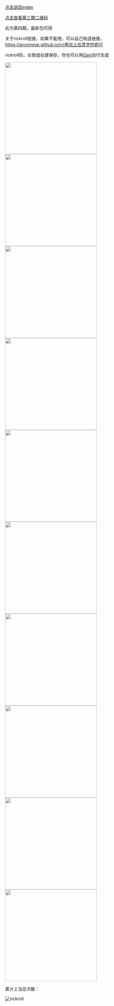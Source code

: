 [点击返回index](https://arcxingye.github.io/)

[点击查看第三期二维码](https://arcxingye.github.io/rr/qrcode3)

此为第四期，最新包可用

关于rickroll链接，如果不能用，可以自己构造链接，https://arcxingye.github.io/rr/再加上任意字符即可

rickroll码，长按或右键保存，你也可以用[Qart](https://github.com/scola/Qart)自行生成

<img width="300" height="300" src="https://s2.loli.net/2024/05/06/CTWLKsZflyE9Ug4.png"/>

<img width="300" height="300" src="https://s2.loli.net/2024/05/06/ogF6UBykrDsmpYL.png"/>

<img width="300" height="300" src="https://s2.loli.net/2024/05/06/BSX9Hyf4R3ZKFTU.png"/>

<img width="300" height="300" src="https://s2.loli.net/2024/05/06/acUl5TB2w3RhKYG.png"/>

<img width="300" height="300" src="https://s2.loli.net/2024/05/06/15lHEPjgsnQvGwz.png"/>

<img width="300" height="300" src="https://s2.loli.net/2024/05/06/jZb1tUXaDEde6LA.png"/>

<img width="300" height="300" src="https://s2.loli.net/2024/05/06/uS4DvWrmxTCM9eU.png"/>

<img width="300" height="300" src="https://s2.loli.net/2024/05/06/tbfZqn51r7xOQBd.png"/>

<img width="300" height="300" src="https://s2.loli.net/2024/05/06/3f5Gob6Yh2dvc1J.png"/>

<img width="300" height="300" src="https://s2.loli.net/2024/05/06/jrE9svPXUbgZHN6.png"/>

累计上当总次数：

![rickroll](https://count.getloli.com/get/@rickroll)